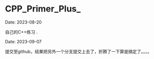# CPP_Primer_Plus_

Date: 2023-08-20

自己的C++练习 .

Date: 2023-09-07

提交至github，结果把另外一个分支提交上去了，折腾了一下算是搞定了。。。。
